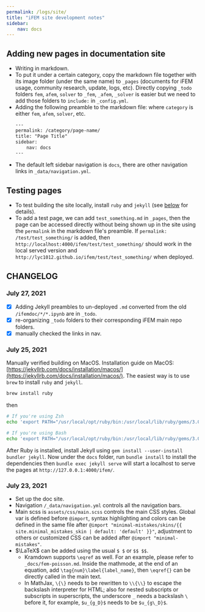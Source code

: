 ```yaml
---
permalink: /logs/site/
title: "iFEM site development notes"
sidebar:
    nav: docs
---
```




## Adding new pages in documentation site
- Writing in markdown.
- To put it under a certain category, copy the markdown file together with its image folder (under the same name) to `_pages` (documents for iFEM usage, community research, update, logs, etc). Directly copying `_todo` folders `fem`, `afem`, `solver` to `_fem`, `_afem`, `_solver` is easier but we need to add those folders to `include:` in `_config.yml`. 
- Adding the following preamble to the markdown file: where `category` is either `fem`, `afem`, `solver`, etc.
    ```html
    ---
    permalink: /category/page-name/
    title: "Page Title"
    sidebar:
        nav: docs
    ---
    ```
- The default left sidebar navigation is `docs`, there are other navigation links in `_data/navigation.yml`.

## Testing pages
- To test building the site locally, install `ruby` and `jekyll` (see [below](#july-25-2021) for details).
- To add a test page, we can add `test_something.md` in `_pages`, then the page can be accessed directly without being shown up in the site using the `permalink` in the markdown file's preamble. If `permalink: /test/test_something/` is added, then `http://localhost:4000/ifem/test/test_something/` should work in the local served version and `http://lyc1012.github.io/ifem/test/test_something/` when deployed.


## CHANGELOG

### July 27, 2021
- [x] Adding Jekyll preambles to un-deployed `.md` converted from the old `/ifemdoc/*/*.ipynb` are in `_todo`.
- [x] re-organizing `_todo` folders to their corresponding iFEM main repo folders.
- [x] manually checked the links in nav.

### July 25, 2021
Manually verified building on MacOS. Installation guide on MacOS: [https://jekyllrb.com/docs/installation/macos/](https://jekyllrb.com/docs/installation/macos/). The easiest way is to use `brew` to install `ruby` and `jekyll`.
```bash
brew install ruby
```
then
```bash
# If you're using Zsh
echo 'export PATH="/usr/local/opt/ruby/bin:/usr/local/lib/ruby/gems/3.0.0/bin:$PATH"' >> ~/.zshrc

# If you're using Bash
echo 'export PATH="/usr/local/opt/ruby/bin:/usr/local/lib/ruby/gems/3.0.0/bin:$PATH"' >> ~/.bash_profile
```
After Ruby is installed, install Jekyll using `gem install --user-install bundler jekyll`. Now under the `docs` folder, run `bundle install` to install the dependencies then `bundle exec jekyll serve` will start a localhost to serve the pages at `http://127.0.0.1:4000/ifem/`.

### July 23, 2021
- Set up the doc site.
- Navigation `/_data/navigation.yml` controls all the navigation bars.
- Main scss is `assets/css/main.scss` controls the main CSS styles. Global var is defined before `@import`, syntax highlighting and colors can be defined in the same file after `@import "minimal-mistakes/skins/{{ site.minimal_mistakes_skin | default: 'default' }}"`, adjustment to others or customized CSS can be added after `@import "minimal-mistakes"`.
- $\LaTeX$ can be added using the usual `$ $` or `$$ $$`. 
    - Kramdown supports `\eqref` as well. For an example, please refer to `_docs/fem-poisson.md`. Inside the mathmode, at the end of an equation, add `\tag{num}\label{label_name}`, then `\eqref{}` can be directly called in the main text.
    - In MathJax, `\{\}` needs to be rewritten to `\\{\\}` to escape the backslash interpreter for HTML; also for nested subscripts or subscripts in superscripts, the underscore `_` needs a backslash `\` before it, for example, `$u_{g_D}$` needs to be `$u_{g\_D}$`.